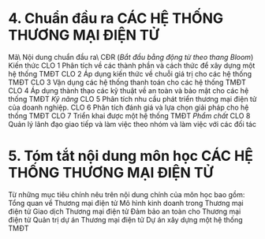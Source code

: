 # 4. Chuẩn đầu ra CÁC HỆ THỐNG THƯƠNG MẠI ĐIỆN TỬ
Mã\ Nội dung chuẩn đầu ra\ CĐR (*Bắt đầu bằng động từ theo thang Bloom*) Kiến thức CLO 1 Phân tích về các thành phần và cách thức để xây dựng một hệ thống TMĐT CLO 2 Áp dụng kiến thức về chuỗi giá trị cho các hệ thống TMĐT CLO 3 Vận dụng các hệ thống thanh toán cho các hệ thống TMĐT CLO 4 Áp dụng thành thạo các kỹ thuật về an toàn và bảo mật cho các hệ thống TMĐT *Kỹ năng* CLO 5 Phân tích nhu cầu phát triển thương mại điện tử của doanh nghiệp. CLO 6 Phân tích đánh giá và lựa chọn giải pháp cho hệ thống TMĐT CLO 7 Triển khai được một hệ thống TMĐT *Phẩm chất* CLO 8 Quản lý lãnh đạo giao tiếp và làm việc theo nhóm và làm việc với các đối tác
# 5. Tóm tắt nội dung môn học CÁC HỆ THỐNG THƯƠNG MẠI ĐIỆN TỬ
Từ những mục tiêu chính nêu trên nội dung chính của môn học bao gồm: Tổng quan về Thương mại điện tử Mô hình kinh doanh trong Thương mại điện tử Giao dịch Thương mại điện tử Đảm bảo an toàn cho Thương mại điện tử Quản trị dự án Thương mại điện tử Dự án xây dựng một hệ thống TMĐT

